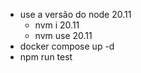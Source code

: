 - use a versão do node 20.11
    - nvm i 20.11
    - nvm use 20.11
- docker compose up -d
- npm run test
